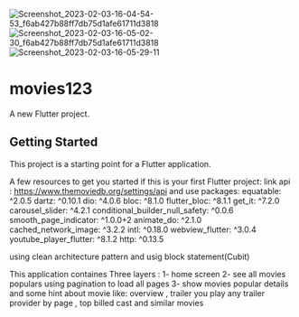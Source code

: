 ![Screenshot_2023-02-03-16-04-54-53_f6ab427b88ff7db75d1afe61711d3818](https://user-images.githubusercontent.com/79104875/216624404-f5550e3c-e8ee-4fde-ada4-e1aa3e0592bc.jpg)
![Screenshot_2023-02-03-16-05-02-30_f6ab427b88ff7db75d1afe61711d3818](https://user-images.githubusercontent.com/79104875/216624418-df0d568f-e35d-4003-a71f-8857fafbac90.jpg)
![Screenshot_2023-02-03-16-05-29-11](https://user-images.githubusercontent.com/79104875/216624427-10def83f-6485-4bd0-a4fd-ff6e0cfb11c5.jpg)
# movies123

A new Flutter project.

## Getting Started

This project is a starting point for a Flutter application.

A few resources to get you started if this is your first Flutter project:
link api : https://www.themoviedb.org/settings/api
and use packages:
equatable: ^2.0.5
  dartz: ^0.10.1
  dio: ^4.0.6
  bloc: ^8.1.0
  flutter_bloc: ^8.1.1
  get_it: ^7.2.0
  carousel_slider: ^4.2.1
  conditional_builder_null_safety: ^0.0.6
  smooth_page_indicator: ^1.0.0+2
  animate_do: ^2.1.0
  cached_network_image: ^3.2.2
  intl: ^0.18.0
  webview_flutter: ^3.0.4
  youtube_player_flutter: ^8.1.2
  http: ^0.13.5
  
  using clean architecture pattern and usig block statement(Cubit) 
  
  This application containes Three layers :
  1- home screen
  2- see all movies populars using pagination to load all pages 
  3- show movies popular details and some hint about movie like: overview , trailer you play any trailer provider by page , top billed cast and similar movies
  
